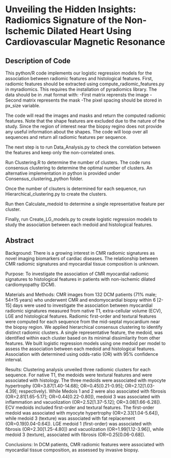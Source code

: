 # Unveiling the Hidden Insights: Radiomics Signature of the Non-Ischemic Dilated Heart Using Cardiovascular Magnetic Resonance

## Description of Code

This python/R code implements our logistic regression models for the association between radiomic features and histological features.
First, radiomic features should be extracted using compute_radiomic_features.py in myradiomics. This requires the installation of pyradiomics library.
The data should be in .mat format with:
-First matrix reprensts the image
-Second matrix represents the mask
-The pixel spacing should be stored in px_size variable.

The code will read the images and masks and return the computed radiomic features. Note that the shape features are excluded due to the nature of the study. Since the region of interest near the biopsy regino does not provide any useful information about the shapes.
The code will loop over all sequences and return all radiomic features per sequence.

The next step is to run Data_Analysis.py to check the correlation between the features and keep only the non-correlated ones. 

Run Clustering.R to determine the number of clusters. The code runs consensus clustering to determine the optimal number of clusters. An alternative implementation in python is provided under Consensus_clustering_python folder.

Once the number of clsuters is determined for each sequence, run Hierarchical_clustering.py to create the clusters.

Run then Calculate_medoid to determine a single representative feature per cluster.

Finally, run Create_LG_models.py to create logistic regression models to study the association between each medoid and histological features.


## Abstract

Background: There is a growing interest in CMR radiomic signatures as novel imaging biomarkers of cardiac diseases. The relationship between CMR radiomic signatures and myocardial tissue composition is unknown. 

Purpose: To investigate the association of CMR myocardial radiomic signatures to histological features in patients with non-ischemic dilated cardiomyopathy (DCM).

Materials and Methods: CMR images from 132 DCM patients (71% male; 54±15 years) who underwent CMR and endomyocardial biopsy within 6 [2-15] days were used to investigate the association between myocardial radiomic signatures measured from native T1, extra-cellular volume (ECV), LGE and histological features. Radiomic first-order and textural features were computed for each sequence from the mid-septal myocardium near the biopsy region. We applied hierarchical consensus clustering to identify distinct radiomic clusters. A single representative feature, the medoid, was identified within each cluster based on its minimal dissimilarity from other features. We built logistic regression models using one medoid per model to assess the association between each medoid and histological features. Association with determined using odds-ratio (OR) with 95% confidence interval.

Results: Clustering analysis unveiled three radiomic clusters for each sequence. For native T1, the medoids were textural features and were associated with histology. The three medoids were associated with myocyte hypertrophy (OR=3.87[1.40-14.68]; OR=0.45[0.21-0.95]; OR=2.12[1.03-4.39]; respectively). While Medois 1 and 2 were also associated with fibrosis (OR=2.81[1.65-5.17]; OR=0.44[0.22-0.80]), medoid 3 was associated with inflammation and vacuolization (OR=2.52[1.37-5.12]; OR=3.08[1.66-6.28]). ECV medoids included first-order and textural features. The first-order medoid was associated with myocyte hypertrophy (OR=2.33[1.04-5.64]), while medoid 3 (texture) was associated with fat replacement (OR=0.19[0.04-0.64]). LGE medoid 1 (first-order) was associated with fibrosis (OR=2.30[1.25-4.80]) and vacuolization (OR=1.99[1.12-3.96]), while medoid 3 (texture), associated with fibrosis (OR=0.25[0.06-0.68]).

Conclusions: In DCM patients, CMR radiomic features were associated with myocardial tissue composition, as assessed by invasive biopsy.
